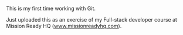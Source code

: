 This is my first time working with Git. 

Just uploaded this as an exercise of my Full-stack developer course at Mission Ready HQ (www.missionreadyhq.com).

